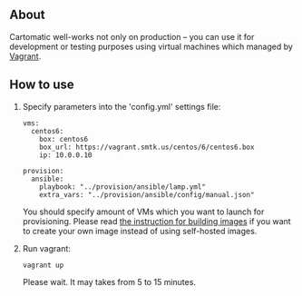 About
-----

Cartomatic well-works not only on production – you can use it for development or
testing purposes using virtual machines which managed by [Vagrant](https://vagrantup.com).

How to use
----------

1. Specify parameters into the 'config.yml' settings file:

    ```
    vms:
      centos6:
        box: centos6
        box_url: https://vagrant.smtk.us/centos/6/centos6.box
        ip: 10.0.0.10

    provision:
      ansible:
        playbook: "../provision/ansible/lamp.yml"
        extra_vars: "../provision/ansible/config/manual.json"
    ```

    You should specify amount of VMs which you want to launch for provisioning.
    Please read [the instruction for building images](../build/README.md) if you want to
    create your own image instead of using self-hosted images.

2. Run vagrant:

    ```
    vagrant up
    ```

    Please wait. It may takes from 5 to 15 minutes.
